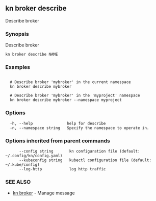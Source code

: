 ## kn broker describe

Describe broker

### Synopsis

Describe broker

```
kn broker describe NAME
```

### Examples

```

  # Describe broker 'mybroker' in the current namespace
  kn broker describe mybroker

  # Describe broker 'mybroker' in the 'myproject' namespace
  kn broker describe mybroker --namespace myproject
```

### Options

```
  -h, --help               help for describe
  -n, --namespace string   Specify the namespace to operate in.
```

### Options inherited from parent commands

```
      --config string       kn configuration file (default: ~/.config/kn/config.yaml)
      --kubeconfig string   kubectl configuration file (default: ~/.kube/config)
      --log-http            log http traffic
```

### SEE ALSO

* [kn broker](kn_broker.md)	 - Manage message

